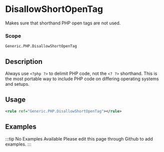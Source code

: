 # DisallowShortOpenTag

Makes sure that shorthand PHP open tags are not used.

### Scope

`Generic.PHP.DisallowShortOpenTag`

## Description

Always use `<?php ?>` to delimit PHP code, not the `<? ?>` shorthand. This is the most portable way to include PHP code on differing operating systems and setups.

## Usage

```xml
<rule ref="Generic.PHP.DisallowShortOpenTag"></rule>
```

## Examples

:::tip No Examples Available
Please edit this page through Github to add examples.
:::